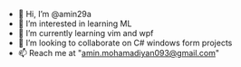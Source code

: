 - 👋 Hi, I’m @amin29a
- 👀 I’m interested in learning ML
- 🌱 I’m currently learning vim and wpf
- 💞️ I’m looking to collaborate on C# windows form projects
- 📫 Reach me at "amin.mohamadiyan093@gmail.com"

<!---
amin29a/amin29a is a ✨ special ✨ repository because its `README.md` (this file) appears on your GitHub profile.
You can click the Preview link to take a look at your changes.
--->
